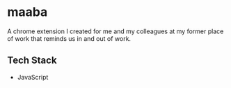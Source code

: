 # maaba
A  chrome extension I created for me and my colleagues at my former place of work that reminds us in and out of work.
## Tech Stack
- JavaScript

